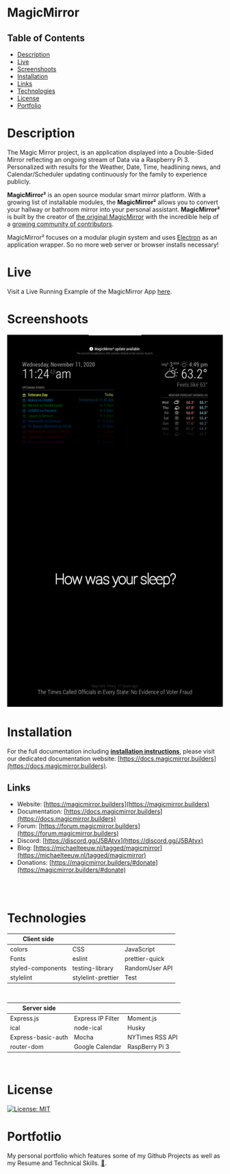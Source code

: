 # MagicMirror

## Table of Contents
- [ Description ](#description)
- [ Live ](#live)
- [ Screenshoots ](#screenshoots)
- [ Installation ](#installation)
- [ Links ](#links)
- [ Technologies ](#technologies)
- [ License ](#license)
- [ Portfolio ](#portfolio)

# Description

The Magic Mirror project, is an application displayed into a Double-Sided Mirror reflecting an ongoing stream of Data via a Raspberry Pi 3. Personalized  with results for the Weather, Date, Time, headlining news, and Calendar/Scheduler updating continuously for the family to experience publicly.

**MagicMirror²** is an open source modular smart mirror platform. With a growing list of installable modules, the **MagicMirror²** allows you to convert your hallway or bathroom mirror into your personal assistant. **MagicMirror²** is built by the creator of [the original MagicMirror](https://michaelteeuw.nl/tagged/magicmirror) with the incredible help of a [growing community of contributors](https://github.com/MichMich/MagicMirror/graphs/contributors).

MagicMirror² focuses on a modular plugin system and uses [Electron](https://www.electronjs.org/) as an application wrapper. So no more web server or browser installs necessary!


# Live

Visit a Live Running Example of the MagicMirror App [here](https: "Link to ").

# Screenshoots

<img src='./Assets/Images/mirror.png'/>

<br />

# Installation

For the full documentation including **[installation instructions](https://docs.magicmirror.builders/getting-started/installation.html)**, please visit our dedicated documentation website: [https://docs.magicmirror.builders](https://docs.magicmirror.builders).


## Links

- Website: [https://magicmirror.builders](https://magicmirror.builders)
- Documentation: [https://docs.magicmirror.builders](https://docs.magicmirror.builders)
- Forum: [https://forum.magicmirror.builders](https://forum.magicmirror.builders)
- Discord: [https://discord.gg/J5BAtvx](https://discord.gg/J5BAtvx)
- Blog: [https://michaelteeuw.nl/tagged/magicmirror](https://michaelteeuw.nl/tagged/magicmirror)
- Donations: [https://magicmirror.builders/#donate](https://magicmirror.builders/#donate)
<br>
</br>

# Technologies


| Client side             |                   |                  |
| -------------           | -------------     | --------------   |
| colors                  | CSS               | JavaScript       |
| Fonts                   | eslint            | prettier-quick   |
| styled-components       | testing-library   | RandomUser API   |
| stylelint               | stylelint-prettier| Test             |

<br />

| Server side             |                   |                  |
| -------------           | -------------     | --------------   |
| Express.js              | Express IP Filter | Moment.js        |
| ical                    | node-ical         | Husky            |
| Express-basic-auth      | Mocha             | NYTimes RSS API  |
| router-dom              | Google Calendar   | RaspBerry Pi 3   |

<br />

# License

[![License: MIT](https://img.shields.io/badge/License-MIT-yellow.svg)](https://opensource.org/licenses/MIT)
<br />

# Portfotlio
My personal portfolio which features some of my Github Projects as well as my Resume and Technical Skills. [💼](https://cdmmandalorian.github.io/AEGcodesPortfolio/ "Link AEGcodes Portfolio").
